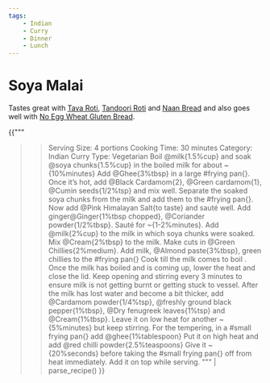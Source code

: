 ```yaml
---
tags:
    - Indian
    - Curry
    - Dinner
    - Lunch
---
```


# Soya Malai

Tastes great with [Tava Roti](recipe_1_tava_roti.md), [Tandoori Roti](recipe_2_tandoori_roti.md) and [Naan Bread](recipe_3_naan_bread.md) and also goes well with [No Egg Wheat Gluten Bread](../Breakfast%20Options/recipe_2_wheat_gluten_bread.md).

{{"""
>> Serving Size: 4 portions
>> Cooking Time: 30 minutes
>> Category: Indian Curry
>> Type: Vegetarian
Boil @milk{1.5%cup} and soak @soya chunks{1.5%cup} in the boiled milk for about ~{10%minutes}
Add @Ghee{3%tbsp} in a large #frying pan{}. 
Once it’s hot, add @Black Cardamom{2}, @Green cardamom{1}, @Cumin seeds{1/2%tsp} and mix well.
Separate the soaked soya chunks from the milk and add them to the #frying pan{}.
Now add @Pink Himalayan Salt{to taste} and sauté well. 
Add ginger@Ginger{1%tbsp chopped}, @Coriander powder{1/2%tbsp}.
Sauté for ~{1-2%minutes}. 
Add @milk{2%cup} to the milk in which soya chunks were soaked.
Mix @Cream{2%tbsp} to the milk. 
Make cuts in @Green Chillies{2%medium}.
Add milk, @Almond paste{3%tbsp}, green chillies to the #frying pan{}
Cook till the milk comes to boil . 
Once the milk has boiled and is coming up, lower the heat and close the lid.
Keep opening and stirring every 3 minutes to ensure milk is not getting burnt or getting stuck to vessel. 
After the milk has lost water and become a bit thicker, add @Cardamom powder{1/4%tsp}, @freshly ground black pepper{1%tbsp}, @Dry fenugreek leaves{1%tsp} and @Cream{1%tbsp}.
Leave it on low heat for another ~{5%minutes} but keep stirring. 
For the tempering, in a #small frying pan{} add @ghee{1%tablespoon}
Put it on high heat and add @red chilli powder{2.5%teaspoons}
Give it ~{20%seconds} before taking the #small frying pan{} off from heat immediately.
Add it on top while serving.
""" | parse_recipe() }}